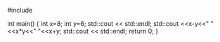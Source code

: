 #include <iostream>

int main() {
int x=8;
int y=6;
std::cout << std::endl;
std::cout <<x-y<<" "<<x*y<<" "<<x+y;
std::cout << std::endl;
    return 0;
}
